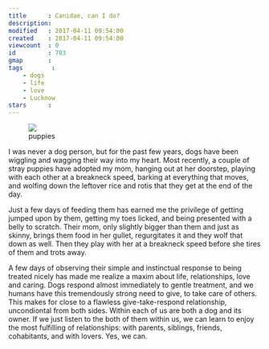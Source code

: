 ```yaml
---
title      : Canidae, can I do?
description: 
modified   : 2017-04-11 09:54:00
created    : 2017-04-11 09:54:00
viewcount  : 0
id         : 703
gmap       : 
tags        :
    - dogs
    - life
    - love
    - Lucknow
stars      : 
---
```


<figure>
    <img src="IMG_9387.jpg">
    <figcaption>puppies</figcaption>
</figure>

I was never a dog person, but for the past few years, dogs have been wiggling and wagging their way into my heart. Most recently, a couple of stray puppies have adopted my mom, hanging out at her doorstep, playing with each other at a breakneck speed, barking at everything that moves, and wolfing down the leftover rice and rotis that they get at the end of the day. 

Just a few days of feeding them has earned me the privilege of getting jumped upon by them, getting my toes licked, and being presented with a belly to scratch. Their mom, only slightly bigger than them and just as skinny, brings them food in her gullet, regurgitates it and they wolf that down as well. Then they play with her at a breakneck speed before she tires of them and trots away. 

A few days of observing their simple and instinctual response to being treated nicely has made me realize a maxim about life, relationships, love and caring. Dogs respond almost immediately to gentle treatment, and we humans have this tremendously strong need to give, to take care of others. This makes for close to a flawless give-take-respond relationship, uncondiontal from both sides. Within each of us are both a dog and its owner. If we just listen to the both of them within us, we can learn to enjoy the most fulfilling of relationships: with parents, siblings, friends, cohabitants, and with lovers. Yes, we can.